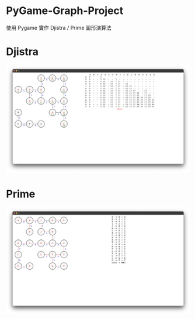 # PyGame-Graph-Project
使用 Pygame 實作 Djistra / Prime 圖形演算法

# Djistra
![image](https://github.com/Sam20060720/PyGame-Graph-Project/blob/main/repoimg/Djistra.png)
# Prime
![image](https://github.com/Sam20060720/PyGame-Graph-Project/blob/main/repoimg/Prim.png)
